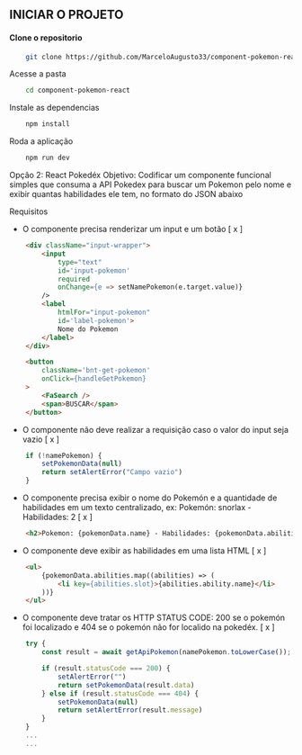 ## INICIAR O PROJETO
#### Clone o repositorio
```bash
    git clone https://github.com/MarceloAugusto33/component-pokemon-react.git
```

Acesse a pasta
```bash
    cd component-pokemon-react
```

Instale as dependencias
```bash
    npm install
```

Roda a aplicação
```bash
    npm run dev
```

Opção 2: React Pokedéx
Objetivo: Codificar um componente funcional simples que consuma a API Pokedex para buscar um Pokemon pelo nome e exibir quantas habilidades ele tem, no formato do JSON abaixo

Requisitos
- O componente precisa renderizar um input e um botão [ x ]
```html
    <div className="input-wrapper">
        <input
            type="text"
            id='input-pokemon'
            required
            onChange={e => setNamePokemon(e.target.value)}
        />
        <label 
            htmlFor="input-pokemon" 
            id='label-pokemon'>
            Nome do Pokemon
        </label>
    </div>

    <button
        className='bnt-get-pokemon'
        onClick={handleGetPokemon}
    >
        <FaSearch />
        <span>BUSCAR</span>
    </button>
```
- O componente não deve realizar a requisição caso o valor do input seja vazio [ x ]
```javascript
    if (!namePokemon) {
        setPokemonData(null)
        return setAlertError("Campo vazio")
    }
```

- O componente precisa exibir o nome do Pokemón e a quantidade de habilidades em um texto centralizado, ex: Pokemón: snorlax - Habilidades: 2 [ x ]
```html
    <h2>Pokemon: {pokemonData.name} - Habilidades: {pokemonData.abilities.length}</h2>

```
- O componente deve exibir as habilidades em uma lista HTML [ x ]
```html
    <ul>
        {pokemonData.abilities.map((abilities) => (
            <li key={abilities.slot}>{abilities.ability.name}</li>
        ))}
    </ul>

```


- O componente deve tratar os HTTP STATUS CODE: 200 se o pokemón foi localizado e 404 se o pokemón não for localido na pokedéx. [ x ]

```javascript
    try {
        const result = await getApiPokemon(namePokemon.toLowerCase());

        if (result.statusCode === 200) {
            setAlertError("")
            return setPokemonData(result.data)
        } else if (result.statusCode === 404) {
            setPokemonData(null)
            return setAlertError(result.message)
        }
    }
    ...
    ...
```


